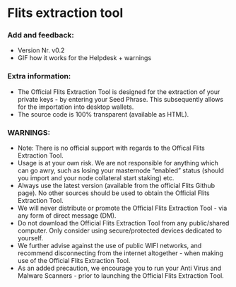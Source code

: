 # Flits extraction tool

### Add and feedback:
 * Version Nr. v0.2 
 * GIF how it works for the Helpdesk + warnings

### Extra information:
* The Official Flits Extraction Tool is designed for the extraction of your private keys - by entering your Seed Phrase. This subsequently allows for the importation into desktop wallets.
* The source code is 100% transparent (available as HTML).

### WARNINGS:
* Note: There is no official support with regards to the Offical Flits Extraction Tool.
* Usage is at your own risk. We are not responsible for anything which can go awry, such as losing your masternode “enabled” status (should you import and your node collateral start staking) etc. 
* Always use the latest version (available from the official Flits Github page). No other sources should be used to obtain the Official Flits Extraction Tool.
* We will never distribute or promote the Official Flits Extraction Tool - via any form of direct message (DM). 
* Do not download the Official Flits Extraction Tool from any public/shared computer. Only consider using secure/protected devices dedicated to yourself.
* We further advise against the use of public WIFI networks, and recommend disconnecting from the internet altogether - when making use of the Official Flits Extraction Tool.
* As an added precaution, we encourage you to run your Anti Virus and Malware Scanners - prior to launching the Official Flits Extraction Tool.

